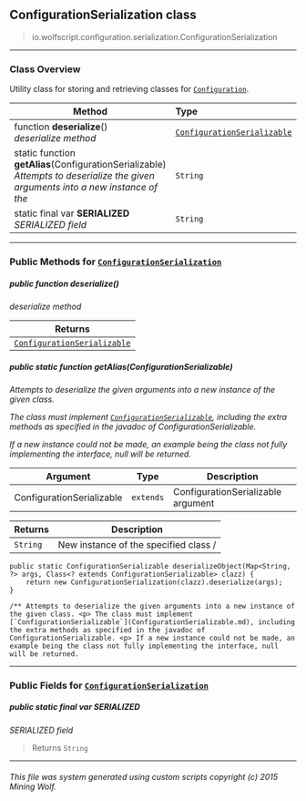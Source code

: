 ## ConfigurationSerialization __class__

>io.wolfscript.configuration.serialization.ConfigurationSerialization

---

### Class Overview

Utility class for storing and retrieving classes for [`Configuration`](..\Configuration.md).

Method | Type   
--- | :--- 
 function __deserialize__() <br> _deserialize method_ | [`ConfigurationSerializable`](ConfigurationSerializable.md)
static function __getAlias__(ConfigurationSerializable) <br> _Attempts to deserialize the given arguments into a new instance of the_ | `String`
static final var __SERIALIZED__ <br> _SERIALIZED field_ | `String`



---


### Public Methods for [`ConfigurationSerialization`](ConfigurationSerialization.md)

##### <a id='deserialize'></a>public  function __deserialize__()

_deserialize method_

Returns | 
--- | 
[`ConfigurationSerializable`](ConfigurationSerializable.md) |


##### <a id='getalias'></a>public static function __getAlias__(ConfigurationSerializable)

_Attempts to deserialize the given arguments into a new instance of the given class. <p> The class must implement [`ConfigurationSerializable`](ConfigurationSerializable.md), including the extra methods as specified in the javadoc of ConfigurationSerializable. <p> If a new instance could not be made, an example being the class not fully implementing the interface, null will be returned._

Argument | Type | Description  
--- | --- | --- 
ConfigurationSerializable | `extends` | ConfigurationSerializable argument

Returns | Description
--- | --- 
`String` | New instance of the specified class /
    public static ConfigurationSerializable deserializeObject(Map<String, ?> args, Class<? extends ConfigurationSerializable> clazz) {
        return new ConfigurationSerialization(clazz).deserialize(args);
    }

    /** Attempts to deserialize the given arguments into a new instance of the given class. <p> The class must implement [`ConfigurationSerializable`](ConfigurationSerializable.md), including the extra methods as specified in the javadoc of ConfigurationSerializable. <p> If a new instance could not be made, an example being the class not fully implementing the interface, null will be returned.


---

### Public Fields for [`ConfigurationSerialization`](ConfigurationSerialization.md)

##### <a id='serialized'></a>public static final var __SERIALIZED__

_SERIALIZED field_

>Returns
>  `String`

---


###### This file was system generated using custom scripts copyright (c) 2015 Mining Wolf.
	

